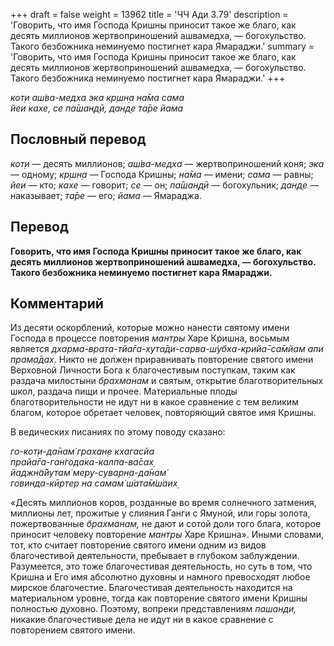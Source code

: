 +++
draft = false
weight = 13962
title = 'ЧЧ Ади 3.79'
description = 'Говорить, что имя Господа Кришны приносит такое же благо, как десять миллионов жертвоприношений ашвамедха, — богохульство. Такого безбожника неминуемо постигнет кара Ямараджи.'
summary = 'Говорить, что имя Господа Кришны приносит такое же благо, как десять миллионов жертвоприношений ашвамедха, — богохульство. Такого безбожника неминуемо постигнет кара Ямараджи.'
+++

_кот̣и аш́ва-медха эка кр̣шн̣а на̄ма сама  
йеи кахе, се па̄шан̣д̣ӣ, дан̣д̣е та̄ре йама_

## Пословный перевод

_кот̣и_ — десять миллионов; _аш́ва_\-_медха_ — жертвоприношений коня; _эка_ — одному; _кр̣шн̣а_ — Господа Кришны; _на̄ма_ — имени; _сама_ — равны; _йеи_ — кто; _кахе_ — говорит; _се_ — он; _па̄шан̣д̣ӣ_ — богохульник; _дан̣д̣е_ — наказывает; _та̄ре_ — его; _йама_ — Ямараджа.

## Перевод

**Говорить, что имя Господа Кришны приносит такое же благо, как десять миллионов жертвоприношений ашвамедха, — богохульство. Такого безбожника неминуемо постигнет кара Ямараджи.**

## Комментарий

Из десяти оскорблений, которые можно нанести святому имени Господа в процессе повторения _мантры_ Харе Кришна, восьмым является _дхарма-врата-тйа̄га-хута̄ди-сарва-ш́убха-крийа̄-са̄мйам апи прама̄дах̣_. Никто не должен приравнивать повторение святого имени Верховной Личности Бога к благочестивым поступкам, таким как раздача милостыни _брахманам_ и святым, открытие благотворительных школ, раздача пищи и прочее. Материальные плоды благотворительности не идут ни в какое сравнение с тем великим благом, которое обретает человек, повторяющий святое имя Кришны.

В ведических писаниях по этому поводу сказано:

_го-кот̣и-да̄нам̇ грахан̣е кхагасйа  
прайа̄га-ган̇годака-калпа-ва̄сах̣  
йаджн̃а̄йутам̇ меру-суварн̣а-да̄нам̇  
говинда-кӣртер на самам̇ ш́ата̄м̇ш́аих̣_

«Десять миллионов коров, розданные во время солнечного затмения, миллионы лет, прожитые у слияния Ганги с Ямуной, или горы золота, пожертвованные _брахманам,_ не дают и сотой доли того блага, которое приносит человеку повторение _мантры_ Харе Кришна». Иными словами, тот, кто считает повторение святого имени одним из видов благочестивой деятельности, пребывает в глубоком заблуждении. Разумеется, это тоже благочестивая деятельность, но суть в том, что Кришна и Его имя абсолютно духовны и намного превосходят любое мирское благочестие. Благочестивая деятельность находится на материальном уровне, тогда как повторение святого имени Кришны полностью духовно. Поэтому, вопреки представлениям _пашанди,_ никакие благочестивые дела не идут ни в какое сравнение с повторением святого имени.
